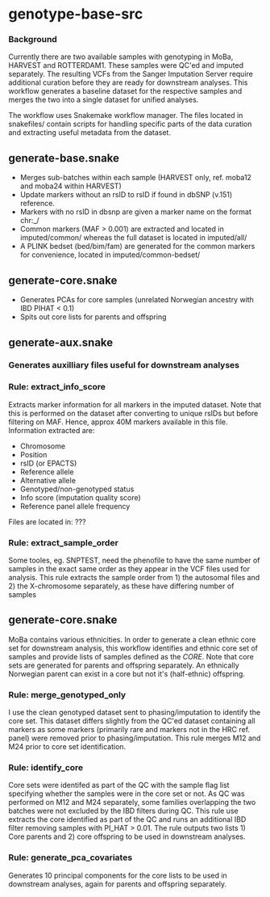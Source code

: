 # genotype-base-src
### Background
Currently there are two available samples with genotyping in MoBa, HARVEST and ROTTERDAM1. These samples were QC'ed and imputed separately. The resulting VCFs from the Sanger Imputation Server require additional curation before they are ready for downstream analyses. This workflow generates a baseline dataset for the respective samples and merges the two into a single dataset for unified analyses.

The workflow uses Snakemake workflow manager. The files located in snakefiles/ contain scripts for handling specific parts of the data curation and extracting useful metadata from the dataset.  

## generate-base.snake
- Merges sub-batches within each sample (HARVEST only, ref. moba12 and moba24 within HARVEST) 
- Update markers without an rsID to rsID if found in dbSNP (v.151) reference. 
- Markers with no rsID in dbsnp are given a marker name on the format chr<CHR>:<POS>_<REF>/<ALT>
- Common markers (MAF > 0.001) are extracted and located in imputed/common/ whereas the full dataset is located in imputed/all/
- A PLINK bedset (bed/bim/fam) are generated for the common markers for convenience, located in imputed/common-bedset/

## generate-core.snake
- Generates PCAs for core samples (unrelated Norwegian ancestry with IBD PIHAT < 0.1)
- Spits out core lists for parents and offspring

## generate-aux.snake
### Generates auxilliary files useful for downstream analyses
### Rule: extract_info_score
Extracts marker information for all markers in the imputed dataset. Note that this is performed on the dataset after converting to unique rsIDs but before filtering on MAF. Hence, approx 40M markers available in this file.
Information extracted are:

 - Chromosome
 - Position
 - rsID (or EPACTS)
 - Reference allele
 - Alternative allele
 - Genotyped/non-genotyped status
 - Info score (imputation quality score)
 - Reference panel allele frequency

Files are located in: ???

### Rule: extract_sample_order
Some tooles, eg. SNPTEST, need the phenofile to have the same number of samples in the exact same order as they appear in the VCF files used for analysis. This rule extracts the sample order from 1) the autosomal files and 2) the X-chromosome separately, as these have differing number of samples

## generate-core.snake
MoBa contains various ethnicities. In order to generate a clean ethnic core set for downstream analysis, this workflow identifies and ethnic core set of samples and provide lists of samples defined as the *CORE*. Note that core sets are generated for parents and offspring separately. An ethnically Norwegian parent can exist in a core but not it's (half-ethnic) offspring.

### Rule: merge_genotyped_only
I use the clean genotyped dataset sent to phasing/imputation to identify the core set. This dataset differs slightly from the QC'ed dataset containing all markers as some markers (primarily rare and markers not in the HRC ref. panel) were removed prior to phasing/imputation. This rule merges M12 and M24 prior to core set identification.

### Rule: identify_core
Core sets were identifed as part of the QC with the sample flag list specifying whether the samples were in the core set or not. As QC was performed on M12 and M24 separately, some families overlapping the two batches were not excluded by the IBD filters during QC. This rule use extracts the core identified as part of the QC and runs an additional IBD filter removing samples with PI_HAT > 0.01. The rule outputs two lists 1) Core parents and 2) core offspring to be used in downstream analyses.

### Rule: generate_pca_covariates
Generates 10 principal components for the core lists to be used in downstream analyses, again for parents and offspring separately.








